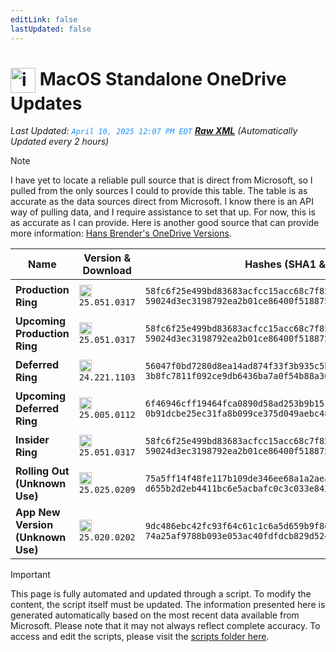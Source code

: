 ```yaml
---
editLink: false
lastUpdated: false
---
```

# <img src="/images/OneDrive_512x512x32.png" alt="image" width="40" style="vertical-align: middle; display: inline-block;" /> MacOS Standalone OneDrive Updates

<span class="extra-small">_Last Updated: <code style="color : dodgerblue">April 10, 2025 12:07 PM EDT</code> [**_Raw XML_**](https://github.com/cocopuff2u/MOFA/blob/main/latest_raw_files/macos_standalone_onedrive_all.xml)
 (Automatically Updated every 2 hours)_</span>

> [!NOTE]
> I have yet to locate a reliable pull source that is direct from Microsoft, so I pulled from the only sources I could to provide this table. The table is as accurate as the data sources direct from Microsoft. I know there is an API way of pulling data, and I require assistance to set that up. For now, this is as accurate as I can provide. Here is another good source that can provide more information: [Hans Brender's OneDrive Versions](https://hansbrender.com/all-onedrive-versions-mac/).

| Name | Version & Download | Hashes (SHA1 & SHA256) | Last Updated |
|------|---------------------|-------------------------|--------------|
| **Production Ring** | [<img src='/images/OneDrive_512x512x32.png' alt='Download' width='20' style='vertical-align: middle;' />](https://oneclient.sfx.ms/Mac/Installers/25.051.0317.0003/universal/OneDrive.pkg)<br>`25.051.0317` | `58fc6f25e499bd83683acfcc15acc68c7f85943b`<br>`59024d3ec3198792ea2b01ce86400f5188756e663d89accad44e6b0ec708f553` | `April 10, 2025 07:54 AM` |
| **Upcoming Production Ring** | [<img src='/images/OneDrive_512x512x32.png' alt='Download' width='20' style='vertical-align: middle;' />](https://oneclient.sfx.ms/Mac/Installers/25.051.0317.0003/universal/OneDrive.pkg)<br>`25.051.0317` | `58fc6f25e499bd83683acfcc15acc68c7f85943b`<br>`59024d3ec3198792ea2b01ce86400f5188756e663d89accad44e6b0ec708f553` | `April 10, 2025 07:54 AM` |
| **Deferred Ring** | [<img src='/images/OneDrive_512x512x32.png' alt='Download' width='20' style='vertical-align: middle;' />](https://go.microsoft.com/fwlink/?linkid=861009)<br>`24.221.1103` | `56047f0bd7280d8ea14ad874f33f3b935c5bf94e`<br>`3b8fc7811f092ce9db6436ba7a0f54b88a304b93e15b85b9bd09726e8858fb85` | `April 10, 2025 07:54 AM` |
| **Upcoming Deferred  Ring** | [<img src='/images/OneDrive_512x512x32.png' alt='Download' width='20' style='vertical-align: middle;' />](https://go.microsoft.com/fwlink/?linkid=861010)<br>`25.005.0112` | `6f46946cff19464fca0890d58ad253b9b1514a73`<br>`0b91dcbe25ec31fa8b099ce375d049aebc48d54ebc308c6f9565a4a13ddafcc5` | `April 10, 2025 07:54 AM` |
| **Insider Ring** | [<img src='/images/OneDrive_512x512x32.png' alt='Download' width='20' style='vertical-align: middle;' />](https://oneclient.sfx.ms/Mac/Installers/25.051.0317.0003/universal/OneDrive.pkg)<br>`25.051.0317` | `58fc6f25e499bd83683acfcc15acc68c7f85943b`<br>`59024d3ec3198792ea2b01ce86400f5188756e663d89accad44e6b0ec708f553` | `April 10, 2025 07:54 AM` |
| **Rolling Out (Unknown Use)** | [<img src='/images/OneDrive_512x512x32.png' alt='Download' width='20' style='vertical-align: middle;' />](https://go.microsoft.com/fwlink/?linkid=861011)<br>`25.025.0209` | `75a5ff14f48fe117b109de346ee68a1a2aea29b3`<br>`d655b2d2eb4411bc6e5acbafc0c3c033e842c8afa2a57d311c2d738c84dbe02b` | `April 10, 2025 07:54 AM` |
| **App New Version (Unknown Use)** | [<img src='/images/OneDrive_512x512x32.png' alt='Download' width='20' style='vertical-align: middle;' />](https://go.microsoft.com/fwlink/?linkid=823060)<br>`25.020.0202` | `9dc486ebc42fc93f64c61c1c6a5d659b9f8dbea8`<br>`74a25af9788b093e053ac40fdfdcb829d524e2013bf353373de7345db520c64f` | `April 10, 2025 07:54 AM` |

> [!IMPORTANT]
> This page is fully automated and updated through a script. To modify the content, the script itself must be updated. The information presented here is generated automatically based on the most recent data available from Microsoft. Please note that it may not always reflect complete accuracy. To access and edit the scripts, please visit the [scripts folder here](https://github.com/cocopuff2u/MOFA_WEBSITE/tree/main/update_readme_scripts).
